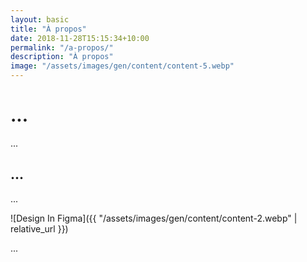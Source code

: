 ```yaml
---
layout: basic
title: "À propos"
date: 2018-11-28T15:15:34+10:00
permalink: "/a-propos/"
description: "À propos"
image: "/assets/images/gen/content/content-5.webp"
---
```


# ...

...

## ...

... 

![Design In Figma]({{ "/assets/images/gen/content/content-2.webp" | relative_url }})

...